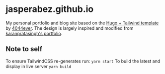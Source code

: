 # jasperabez.github.io

My personal portfolio and blog site based on the [Hugo + Tailwind template](https://github.com/4044ever/Hugo-Tailwind-3.0) by [4044ever](https://github.com/4044ever). The design is largely inspired and modified from [karanpratasingh's portfolio](https://github.com/karanpratapsingh/portfolio).

## Note to self
To ensure TailwindCSS re-generates run:
`yarn start`
To build the latest and display in live server
`yarn build`